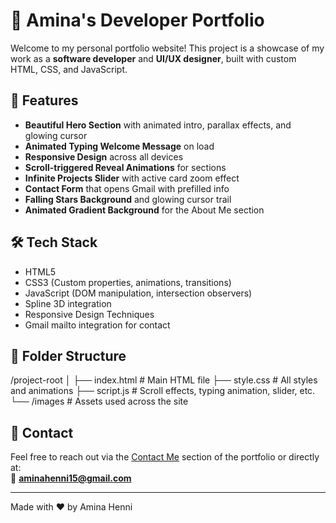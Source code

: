# 💼 Amina's Developer Portfolio

Welcome to my personal portfolio website! This project is a showcase of my work as a **software developer** and **UI/UX designer**, built with custom HTML, CSS, and JavaScript.

## 🌟 Features

- **Beautiful Hero Section** with animated intro, parallax effects, and glowing cursor
- **Animated Typing Welcome Message** on load
- **Responsive Design** across all devices
- **Scroll-triggered Reveal Animations** for sections
- **Infinite Projects Slider** with active card zoom effect
- **Contact Form** that opens Gmail with prefilled info
- **Falling Stars Background** and glowing cursor trail
- **Animated Gradient Background** for the About Me section

## 🛠️ Tech Stack

- HTML5
- CSS3 (Custom properties, animations, transitions)
- JavaScript (DOM manipulation, intersection observers)
- Spline 3D integration
- Responsive Design Techniques
- Gmail mailto integration for contact

## 📁 Folder Structure

/project-root
│
├── index.html # Main HTML file
├── style.css # All styles and animations
├── script.js # Scroll effects, typing animation, slider, etc.
└── /images # Assets used across the site


## 📩 Contact

Feel free to reach out via the [Contact Me](#contact) section of the portfolio or directly at:  
📧 **aminahenni15@gmail.com**

---

Made with ❤️ by Amina Henni
